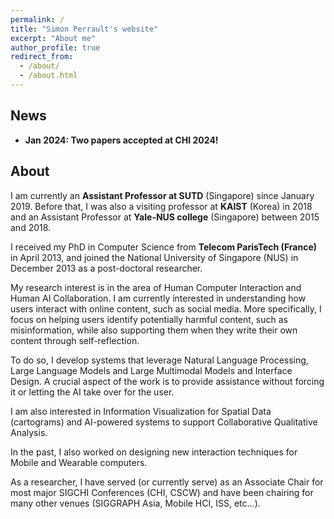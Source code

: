 ```yaml
---
permalink: /
title: "Simon Perrault's website"
excerpt: "About me"
author_profile: true
redirect_from:
  - /about/
  - /about.html
---
```


## News
- **Jan 2024: Two papers accepted at CHI 2024!**

## About

I am currently an **Assistant Professor at SUTD** (Singapore) since January 2019. Before that, I was also a visiting professor at **KAIST** (Korea) in 2018 and an Assistant Professor at **Yale-NUS college** (Singapore) between 2015 and 2018.

I received my PhD in Computer Science from **Telecom ParisTech (France)** in April 2013, and joined the National University of Singapore (NUS) in December 2013 as a post-doctoral researcher.

My research interest is in the area of Human Computer Interaction and Human AI Collaboration. I am currently interested in understanding how users interact with online content, such as social media. More specifically, I focus on helping users identify potentially harmful content, such as misinformation, while also supporting them when they write their own content through self-reflection.

To do so, I develop systems that leverage Natural Language Processing, Large Language Models and Large Multimodal Models and Interface Design. A crucial aspect of the work is to provide assistance without forcing it or letting the AI take over for the user.

I am also interested in Information Visualization for Spatial Data (cartograms) and AI-powered systems to support Collaborative Qualitative Analysis.

In the past, I also worked on designing new interaction techniques for Mobile and Wearable computers.

As a researcher, I have served (or currently serve) as an Associate Chair for most major SIGCHI Conferences (CHI, CSCW) and have been chairing for many other venues (SIGGRAPH Asia, Mobile HCI, ISS, etc...).
